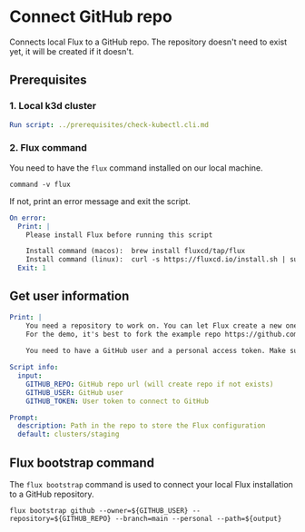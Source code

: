 # Connect GitHub repo

Connects local Flux to a GitHub repo.
The repository doesn't need to exist yet, it will be created if it doesn't.

## Prerequisites

### 1. Local k3d cluster

```yaml instacli
Run script: ../prerequisites/check-kubectl.cli.md
```

### 2. Flux command

You need to have the `flux` command installed on our local machine.

```shell show_output=false
command -v flux
```

If not, print an error message and exit the script.

```yaml instacli
On error:
  Print: |
    Please install Flux before running this script

    Install command (macos):  brew install fluxcd/tap/flux
    Install command (linux):  curl -s https://fluxcd.io/install.sh | sudo bash
  Exit: 1
```

## Get user information

```yaml instacli
Print: |
    You need a repository to work on. You can let Flux create a new one for you, or you can use an existing one.
    For the demo, it's best to fork the example repo https://github.com/digital-ai/release-fluxcd-demo
    
    You need to have a GitHub user and a personal access token. Make sure your token has `repo` scope (XXX Check this).
```

```yaml instacli
Script info:
  input:
    GITHUB_REPO: GitHub repo url (will create repo if not exists)
    GITHUB_USER: GitHub user
    GITHUB_TOKEN: User token to connect to GitHub
```

```yaml instacli
Prompt:
  description: Path in the repo to store the Flux configuration
  default: clusters/staging
```

## Flux bootstrap command

The `flux bootstrap` command is used to connect your local Flux installation to a GitHub repository.

```shell show_command=true
flux bootstrap github --owner=${GITHUB_USER} --repository=${GITHUB_REPO} --branch=main --personal --path=${output}
```
